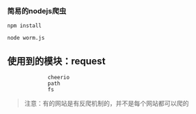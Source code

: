 ### 简易的nodejs爬虫 

	npm install 

	node worm.js

## 使用到的模块：request
				 cheerio
				 path
				 fs

> 注意：有的网站是有反爬机制的，并不是每个网站都可以爬的